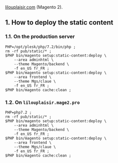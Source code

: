 [lilouplaisir.com](https://www.lilouplaisir.com) (Magento 2).

## 1. How to deploy the static content 
### 1.1. On the production server 
```shell  
PHP=/opt/plesk/php/7.2/bin/php ;               
rm -rf pub/static/* ;
$PHP bin/magento setup:static-content:deploy \
	--area adminhtml \
	--theme Magento/backend \
	-f en_US fr_FR ;
$PHP bin/magento setup:static-content:deploy \
	--area frontend \
	--theme Mgs/claue \
	-f en_US fr_FR ;
$PHP bin/magento cache:clean ;
```

### 1.2. On `lilouplaisir.mage2.pro` 
```shell  
PHP=php7.2 ;               
rm -rf pub/static/* ;
$PHP bin/magento setup:static-content:deploy \
	--area adminhtml \
	--theme Magento/backend \
	-f en_US fr_FR ;
$PHP bin/magento setup:static-content:deploy \
	--area frontend \
	--theme Mgs/claue \
	-f en_US fr_FR ;
$PHP bin/magento cache:clean ;
```